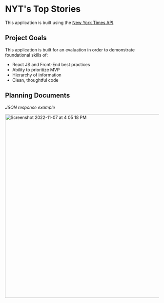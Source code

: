 # NYT's Top Stories
This application is built using the [New York Times API](https://developer.nytimes.com/docs/top-stories-product/1/overview). 

## Project Goals
This application is built for an evaluation in order to demonstrate foundational skills of:
* React JS and Front-End best practices
* Ability to prioritize MVP
* Hierarchy of information
* Clean, thoughtful code

## Planning Documents 
*JSON response example*

<img width="600" alt="Screenshot 2022-11-07 at 4 05 18 PM" src="https://user-images.githubusercontent.com/95593550/200425371-3d09b114-bcf4-44df-9e2f-f25afb934085.png">


